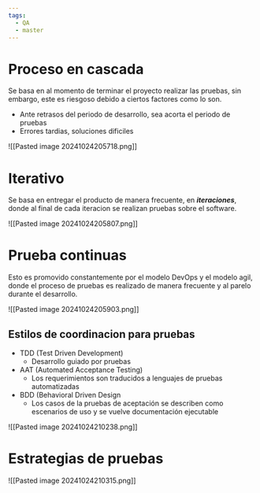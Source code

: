 ```yaml
---
tags:
  - QA
  - master
---
```

# Proceso en cascada
Se basa en al momento de terminar el proyecto realizar las pruebas, sin embargo, este es riesgoso debido a ciertos factores como lo son.

- Ante retrasos del periodo de desarrollo, sea acorta el periodo de pruebas
- Errores tardias, soluciones dificiles

![[Pasted image 20241024205718.png]]

# Iterativo
Se basa en entregar el producto de manera frecuente, en ***iteraciones***, donde al final de cada iteracion se realizan pruebas sobre el software.

![[Pasted image 20241024205807.png]]

# Prueba continuas
Esto es promovido constantemente por el modelo DevOps y el modelo agil, donde el proceso de pruebas es realizado de manera frecuente y al parelo durante el desarrollo.

![[Pasted image 20241024205903.png]]


## Estilos de coordinacion para pruebas
- TDD (Test Driven Development)
	- Desarrollo guiado por pruebas
- AAT (Automated Acceptance Testing)
	- Los requerimientos son traducidos a lenguajes de pruebas automatizadas
- BDD (Behavioral Driven Design
	- Los casos de la pruebas de aceptación se describen como escenarios de uso y se vuelve documentación ejecutable


![[Pasted image 20241024210238.png]]

# Estrategias de pruebas 

![[Pasted image 20241024210315.png]]


